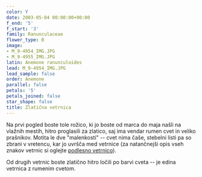 ```yaml
---
color: Y
date: 2003-05-04 00:00:00+00:00
f_end: '5'
f_start: '3'
family: Ranunculaceae
flower_type: B
image:
- M_9-4954_IMG.JPG
- M_9-4955_IMG.JPG
latin: Anemone ranunculoides
lead: M_9-4954_IMG.JPG
lead_sample: false
order: Anemone
parallel: false
petals: '5'
petals_joined: false
star_shape: false
title: Zlatična vetrnica
---
```

Na prvi pogled boste tole rožico, ki jo boste od marca do maja našli na vlažnih mestih, hitro proglasili za zlatico, saj ima vendar rumen cvet in veliko prašnikov. Motita le dve \"malenkosti\" -- cvet nima čaše, stebelni listi pa so zbrani v vretencu, kar jo uvršča med vetrnice (za natančnejši opis vseh znakov vetrnic si oglejte [podlesno vetrnico](../anemonenemorosa/)).

Od drugih vetrnic boste zlatično hitro ločili po barvi cveta -- je edina vetrnica z rumenim cvetom.
